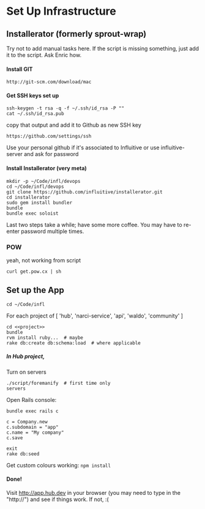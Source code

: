 # Set Up Infrastructure

## Installerator (formerly sprout-wrap)

Try not to add manual tasks here. If the script is missing something, just add it to the script. Ask Enric how. 


#### Install GIT
```
http://git-scm.com/download/mac
```

#### Get SSH keys set up

```
ssh-keygen -t rsa -q -f ~/.ssh/id_rsa -P ""
cat ~/.ssh/id_rsa.pub
```

copy that output and add it to Github as new SSH key
```
https://github.com/settings/ssh
```

Use your personal github if it's associated to Influitive or use influitive-server and ask for password


#### Install Installerator (very meta)

```
mkdir -p ~/Code/infl/devops
cd ~/Code/infl/devops
git clone https://github.com/influitive/installerator.git
cd installerator 
sudo gem install bundler
bundle
bundle exec soloist 
```
Last two steps take a while; have some more coffee. You may have to re-enter password multiple times.

### POW

yeah, not working from script
```
curl get.pow.cx | sh
```

## Set up the App

``` 
cd ~/Code/infl
```

For each project of [ 'hub', 'narci-service', 'api', 'waldo', 'community' ]

```
cd <<project>>
bundle
rvm install ruby...  # maybe
rake db:create db:schema:load  # where applicable
```

##### In Hub project, 

Turn on servers
```
./script/foremanify  # first time only
servers
```

Open Rails console: 
```
bundle exec rails c

c = Company.new
c.subdomain = "app"
c.name = "My company"
c.save

exit
rake db:seed
```

Get custom colours working:
`npm install`

#### Done!

Visit http://app.hub.dev in your browser (you may need to type in the "http://") and see if things work. If not, :(

